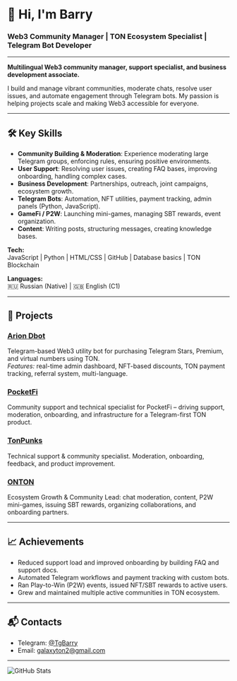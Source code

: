 # 👋 Hi, I'm Barry

### Web3 Community Manager | TON Ecosystem Specialist | Telegram Bot Developer

---

**Multilingual Web3 community manager, support specialist, and business development associate.**

I build and manage vibrant communities, moderate chats, resolve user issues, and automate engagement through Telegram bots. My passion is helping projects scale and making Web3 accessible for everyone.

---

## 🛠️ Key Skills

- **Community Building & Moderation**: Experience moderating large Telegram groups, enforcing rules, ensuring positive environments.
- **User Support**: Resolving user issues, creating FAQ bases, improving onboarding, handling complex cases.
- **Business Development**: Partnerships, outreach, joint campaigns, ecosystem growth.
- **Telegram Bots**: Automation, NFT utilities, payment tracking, admin panels (Python, JavaScript).
- **GameFi / P2W**: Launching mini-games, managing SBT rewards, event organization.
- **Content**: Writing posts, structuring messages, creating knowledge bases.

**Tech:**  
JavaScript | Python | HTML/CSS | GitHub | Database basics | TON Blockchain

**Languages:**  
🇷🇺 Russian (Native) | 🇬🇧 English (C1)

---

## 🚀 Projects

### [Arion Dbot](https://t.me/Arion_dbot)
Telegram-based Web3 utility bot for purchasing Telegram Stars, Premium, and virtual numbers using TON.  
*Features:* real-time admin dashboard, NFT-based discounts, TON payment tracking, referral system, multi-language.

### [PocketFi](https://t.me/Pocketfi)
Community support and technical specialist for PocketFi – driving support, moderation, onboarding, and infrastructure for a Telegram-first TON product.

### [TonPunks](https://t.me/tonpunks)
Technical support & community specialist. Moderation, onboarding, feedback, and product improvement.

### [ONTON](https://t.me/ontonlive)
Ecosystem Growth & Community Lead: chat moderation, content, P2W mini-games, issuing SBT rewards, organizing collaborations, and onboarding partners.

---

## 📈 Achievements

- Reduced support load and improved onboarding by building FAQ and support docs.
- Automated Telegram workflows and payment tracking with custom bots.
- Ran Play-to-Win (P2W) events, issued NFT/SBT rewards to active users.
- Grew and maintained multiple active communities in TON ecosystem.

---

## 📬 Contacts

- Telegram: [@TgBarry](https://t.me/TgBarry)
- Email: galaxyton2@gmail.com

---

![GitHub Stats](https://github-readme-stats.vercel.app/api?username=YOUR_USERNAME&show_icons=true&hide=prs&count_private=true)

